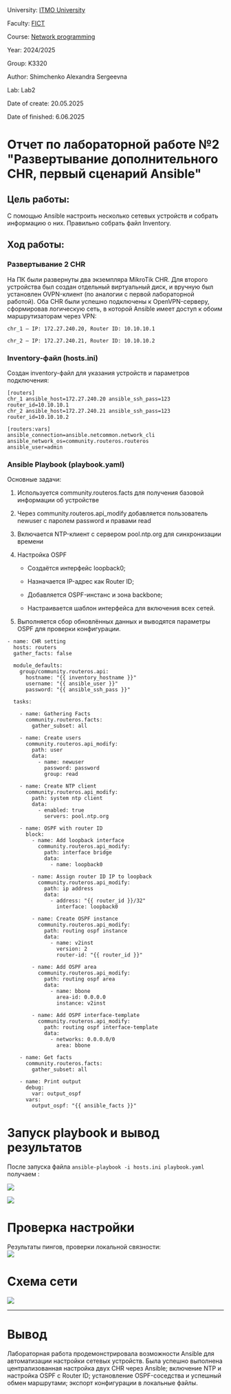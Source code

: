 University: [ITMO University](https://itmo.ru/ru/)

Faculty: [FICT](https://fict.itmo.ru)

Course: [Network programming](https://github.com/itmo-ict-faculty/network-programming)

Year: 2024/2025

Group: K3320

Author: Shimchenko Alexandra Sergeevna

Lab: Lab2

Date of create: 20.05.2025

Date of finished: 6.06.2025

# Отчет по лабораторной работе №2 "Развертывание дополнительного CHR, первый сценарий Ansible" #

## Цель работы: ##
С помощью Ansible настроить несколько сетевых устройств и собрать информацию о них. Правильно собрать файл Inventory.

## Ход работы: ##


### Развертывание 2 CHR  ###
На ПК были развернуты два экземпляра MikroTik CHR. Для второго устройства был создан отдельный виртуальный диск, и вручную был установлен OVPN-клиент (по аналогии с первой лабораторной работой). Оба CHR были успешно подключены к OpenVPN-серверу, сформировав логическую сеть, в которой Ansible имеет доступ к обоим маршрутизаторам через VPN:
```
chr_1 — IP: 172.27.240.20, Router ID: 10.10.10.1

chr_2 — IP: 172.27.240.21, Router ID: 10.10.10.2
```

### Inventory-файл (hosts.ini) ###
Создан inventory-файл для указания устройств и параметров подключения:
```
[routers]
chr_1 ansible_host=172.27.240.20 ansible_ssh_pass=123 router_id=10.10.10.1
chr_2 ansible_host=172.27.240.21 ansible_ssh_pass=123 router_id=10.10.10.2

[routers:vars]
ansible_connection=ansible.netcommon.network_cli
ansible_network_os=community.routeros.routeros
ansible_user=admin
```
### Ansible Playbook (playbook.yaml) ###

Основные задачи:
1. Используется community.routeros.facts для получения базовой информации об устройстве

2. Через community.routeros.api_modify добавляется пользователь newuser с паролем password и правами read

3. Включается NTP-клиент с сервером pool.ntp.org для синхронизации времени

4. Настройка OSPF

    - Создаётся интерфейс loopback0;

    - Назначается IP-адрес как Router ID;

    - Добавляется OSPF-инстанс и зона backbone;

    - Настраивается шаблон интерфейса для включения всех сетей.

5. Выполняется сбор обновлённых данных и выводятся параметры OSPF для проверки конфигурации.

```
- name: CHR setting
  hosts: routers
  gather_facts: false

  module_defaults:
    group/community.routeros.api:
      hostname: "{{ inventory_hostname }}"
      username: "{{ ansible_user }}"
      password: "{{ ansible_ssh_pass }}"

  tasks:

    - name: Gathering Facts
      community.routeros.facts:
        gather_subset: all

    - name: Create users
      community.routeros.api_modify:
        path: user
        data:
          - name: newuser
            password: password
            group: read

    - name: Create NTP client
      community.routeros.api_modify:
        path: system ntp client
        data:
          - enabled: true
            servers: pool.ntp.org

    - name: OSPF with router ID
      block:
        - name: Add loopback interface
          community.routeros.api_modify:
            path: interface bridge
            data:
              - name: loopback0

        - name: Assign router ID IP to loopback
          community.routeros.api_modify:
            path: ip address
            data:
              - address: "{{ router_id }}/32"
                interface: loopback0

        - name: Create OSPF instance
          community.routeros.api_modify:
            path: routing ospf instance
            data:
              - name: v2inst
                version: 2
                router-id: "{{ router_id }}"

        - name: Add OSPF area
          community.routeros.api_modify:
            path: routing ospf area
            data:
              - name: bbone
                area-id: 0.0.0.0
                instance: v2inst

        - name: Add OSPF interface-template
          community.routeros.api_modify:
            path: routing ospf interface-template
            data:
              - networks: 0.0.0.0/0
                area: bbone

    - name: Get facts
      community.routeros.facts:
        gather_subset: all

    - name: Print output
      debug:
        var: output_ospf
      vars:
        output_ospf: "{{ ansible_facts }}"

```


# Запуск playbook и вывод результатов    
После запуска файла `ansible-playbook -i hosts.ini playbook.yaml` получаем :  

![](pics/1.jpg)
  
![](pics/2.jpg) 
 
  
# Проверка настройки 

Результаты пингов, проверки локальной связности:  
![](pics/3.jpg)

# Схема сети   
![](pics/4.jpg.png)

---  
# Вывод
Лабораторная работа продемонстрировала возможности Ansible для автоматизации настройки сетевых устройств. Была успешно выполнена централизованная настройка двух CHR через Ansible; включение NTP и настройка OSPF с Router ID; установление OSPF-соседства и успешный обмен маршрутами; экспорт конфигурации в локальные файлы.
